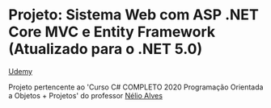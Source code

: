 # Projeto: Sistema Web com ASP .NET Core MVC e Entity Framework (Atualizado para o .NET 5.0)

[Udemy](https://www.udemy.com/course/programacao-orientada-a-objetos-csharp/)

Projeto pertencente ao 'Curso C# COMPLETO 2020 Programação Orientada a Objetos + Projetos' do professor [Nélio Alves](https://www.udemy.com/user/nelio-alves/)

